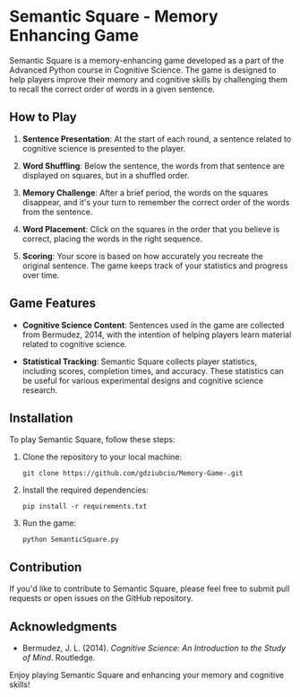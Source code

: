 # Semantic Square - Memory Enhancing Game

Semantic Square is a memory-enhancing game developed as a part of the Advanced Python course in Cognitive Science. The game is designed to help players improve their memory and cognitive skills by challenging them to recall the correct order of words in a given sentence. 

## How to Play

1. **Sentence Presentation**: At the start of each round, a sentence related to cognitive science is presented to the player.

2. **Word Shuffling**: Below the sentence, the words from that sentence are displayed on squares, but in a shuffled order.

3. **Memory Challenge**: After a brief period, the words on the squares disappear, and it's your turn to remember the correct order of the words from the sentence.

4. **Word Placement**: Click on the squares in the order that you believe is correct, placing the words in the right sequence.

5. **Scoring**: Your score is based on how accurately you recreate the original sentence. The game keeps track of your statistics and progress over time.

## Game Features

- **Cognitive Science Content**: Sentences used in the game are collected from Bermudez, 2014, with the intention of helping players learn material related to cognitive science.

- **Statistical Tracking**: Semantic Square collects player statistics, including scores, completion times, and accuracy. These statistics can be useful for various experimental designs and cognitive science research.

## Installation

To play Semantic Square, follow these steps:

1. Clone the repository to your local machine:
   ```
   git clone https://github.com/gdziubcio/Memory-Game-.git
   ```

2. Install the required dependencies:
   ```
   pip install -r requirements.txt
   ```

3. Run the game:
   ```
   python SemanticSquare.py
   ```

## Contribution

If you'd like to contribute to Semantic Square, please feel free to submit pull requests or open issues on the GitHub repository.

## Acknowledgments

- Bermudez, J. L. (2014). *Cognitive Science: An Introduction to the Study of Mind*. Routledge.

Enjoy playing Semantic Square and enhancing your memory and cognitive skills!